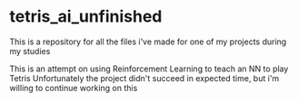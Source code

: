 # tetris_ai_unfinished
This is a repository for all the files i've made for one of my projects during my studies

This is an attempt on using Reinforcement Learning to teach an NN to play Tetris
Unfortunately the project didn't succeed in expected time, but i'm willing to continue working on this
